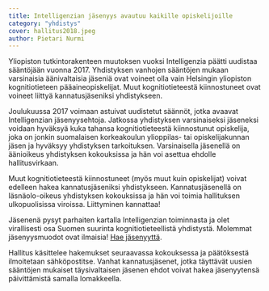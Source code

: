 ```yaml
---
title: Intelligenzian jäsenyys avautuu kaikille opiskelijoille
category: "yhdistys"
cover: hallitus2018.jpeg
author: Pietari Nurmi
---
```


Yliopiston tutkintorakenteen muutoksen vuoksi Intelligenzia päätti uudistaa sääntöjään vuonna 2017. Yhdistyksen vanhojen sääntöjen mukaan varsinaisia äänivaltaisia jäseniä ovat voineet olla vain Helsingin yliopiston kognitiotieteen pääaineopiskelijat. Muut kognitiotieteestä kiinnostuneet ovat voineet liittyä kannatusjäseniksi yhdistykseen.

Joulukuussa 2017 voimaan astuivat uudistetut säännöt, jotka avaavat Intelligenzian jäsenyysehtoja. Jatkossa yhdistyksen varsinaiseksi jäseneksi voidaan hyväksyä kuka tahansa kognitiotieteestä kiinnostunut opiskelija, joka on jonkin suomalaisen korkeakoulun ylioppilas- tai opiskelijakunnan jäsen ja hyväksyy yhdistyksen tarkoituksen. Varsinaisella jäsenellä on äänioikeus yhdistyksen kokouksissa ja hän voi asettua ehdolle hallitusvirkaan.

Muut kognitiotieteestä kiinnostuneet (myös muut kuin opiskelijat) voivat edelleen hakea kannatusjäseniksi yhdistykseen. Kannatusjäsenellä on läsnäolo-oikeus yhdistyksen kokouksissa ja hän voi toimia hallituksen ulkopuolisissa viroissa.
Liittyminen kannattaa!

Jäsenenä pysyt parhaiten kartalla Intelligenzian toiminnasta ja olet virallisesti osa Suomen suurinta kognitiotieteellistä yhdistystä. Molemmat jäsenyysmuodot ovat ilmaisia!
[Hae jäsenyyttä](/jäseneksi).

Hallitus käsittelee hakemukset seuraavassa kokouksessa ja päätöksestä ilmoitetaan sähköpostitse. Vanhat kannatusjäsenet, jotka täyttävät uusien sääntöjen mukaiset täysivaltaisen jäsenen ehdot voivat hakea jäsenyytensä päivittämistä samalla lomakkeella.
